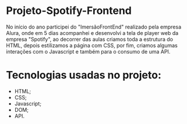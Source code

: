 # Projeto-Spotify-Frontend

No início do ano participei do "ImersãoFrontEnd" realizado pela empresa Alura, onde em 5 dias acompanhei e desenvolvi a tela de player web da empresa "Spotify", ao decorrer das aulas criamos toda a estrutura do HTML, depois estilizamos a página com CSS, por fim, criamos algumas interações com o Javascript e também para o consumo de uma API.

# Tecnologias usadas no projeto:

- HTML;
- CSS;
- Javascript;
- DOM;
- API.
